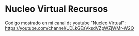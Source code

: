 # Nucleo Virtual Recursos
Codigo mostrado en mi canal de youtube "Nucleo Virtual" : https://youtube.com/channel/UCLkGEaVksdVZpWZjWMr-W2Q
